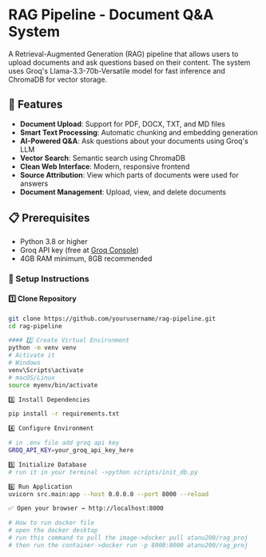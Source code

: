 # RAG Pipeline - Document Q&A System

A Retrieval-Augmented Generation (RAG) pipeline that allows users to upload documents and ask questions based on their content. The system uses Groq's Llama-3.3-70b-Versatile model for fast inference and ChromaDB for vector storage.

## 🌟 Features

- **Document Upload**: Support for PDF, DOCX, TXT, and MD files
- **Smart Text Processing**: Automatic chunking and embedding generation
- **AI-Powered Q&A**: Ask questions about your documents using Groq's LLM
- **Vector Search**: Semantic search using ChromaDB
- **Clean Web Interface**: Modern, responsive frontend
- **Source Attribution**: View which parts of documents were used for answers
- **Document Management**: Upload, view, and delete documents

## 📋 Prerequisites

- Python 3.8 or higher
- Groq API key (free at [Groq Console](https://console.groq.com))
- 4GB RAM minimum, 8GB recommended

### 🔧 Setup Instructions

#### 1️⃣ Clone Repository
```bash
git clone https://github.com/yourusername/rag-pipeline.git
cd rag-pipeline

#### 2️⃣ Create Virtual Environment
python -m venv venv
# Activate it
# Windows
venv\Scripts\activate
# macOS/Linux
source myenv/bin/activate

3️⃣ Install Dependencies

pip install -r requirements.txt

4️⃣ Configure Environment

# in .env file add groq api key
GROQ_API_KEY=your_groq_api_key_here

5️⃣ Initialize Database
# run it in your terminal ->python scripts/init_db.py

6️⃣ Run Application
uvicorn src.main:app --host 0.0.0.0 --port 8000 --reload

✅ Open your browser → http://localhost:8000

# How to run docker file
# open the docker desktop
# run this command to pull the image->docker pull atanu200/rag_proj
# then run the container->docker run -p 8000:8000 atanu200/rag_proj